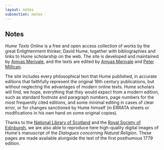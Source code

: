 ```yaml
---
layout: notes
subsection: notes
---
```

## Notes

*Hume Texts Online* is a free and open access collection of works by the great Enlightenment thinker, David Hume, together with bibliographies and links to Hume scholarship on the web. The site is developed and maintained by [Amyas Merivale](http://www.merivale.uk), and the texts are edited by [Amyas Merivale](http://www.merivale.uk) and [Peter Millican](http://www.millican.org).

The site includes every philosophical text that Hume published, in accurate editions that faithfully represent the original 18th century publications, but without neglecting the advantages of modern online texts. Hume scholars will find, we hope, everything that they would expect from a modern edition, such as standard footnote and paragraph numbers, page numbers for the most frequently cited editions, and some minimal editing in cases of clear error, or for changes sanctioned by Hume himself (in ERRATA sheets or modifications in his own hand on some original copies).

Thanks to the [National Library of Scotland](http://www.nls.uk/) and the [Royal Society of Edinburgh](http://www.royalsoced.org.uk/), we are also able to reproduce here high-quality digital images of Hume's manuscript of the *Dialogues concerning Natural Religion*. These pages are made available alongside the text of the first posthumous 1779 edition.
